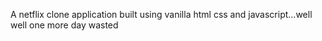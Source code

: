 A netflix clone application built using vanilla html css and javascript...well well
one more day wasted